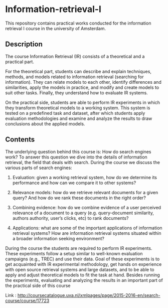 # Information-retrieval-I
This repository contains practical works conducted for the information retrieval I course in the university of Amsterdam. 

## Description

The course Information Retrieval (IR) consists of a theoretical and a practical part.

For the theoretical part, students can describe and explain techniques, methods, and models related to information retrieval (searching for information). They can relate models to each other, identify differences and similarities, apply the models in practice, and modify and create models to suit other tasks. Finally, they understand how to evaluate IR systems.

On the practical side, students are able to perform IR experiments in which they transform theoretical models to a working system. This system is tested on a predefined task and dataset, after which students apply evaluation methodologies and examine and analyze the results to draw conclusions about the applied models.
## Contents

The underlying question behind this course is: How do search engines work? To answer this question we dive into the details of information retrieval, the field that deals with search. During the course we discuss the various parts of search engines:

1. Evaluation: given a working retrieval system, how do we determine its performance and how can we compare it to other systems?

2. Relevance models: how do we retrieve relevant documents for a given query? And how do we rank these documents in the right order?

3. Combining evidence: how do we combine evidence of a user perceived relevance of a document to a query (e.g. query-document similarity, authors authority, user’s clicks, etc) to rank documents?

4. Applications: what are some of the important applications of information retrieval systems? How are information retrieval systems situated within a broader information seeking environment?


During the course the students are required to perform  IR experiments. These experiments follow a setup similar to well-known evaluation campaigns (e.g., TREC) and use their data. Goal of these experiments is to get acquainted with IR experimental methodology, get hands on experience with open source retrieval systems and large datasets, and to be able to apply and adjust theoretical models to fit the task at hand. Besides running the experiments, evaluating and analyzing the results in an important part of the practical side of this course

Link : http://coursecatalogue.uva.nl/xmlpages/page/2015-2016-en/search-course/course/17723
